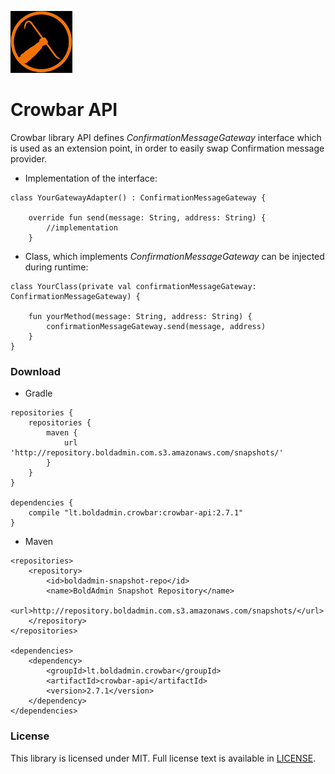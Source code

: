 ![Alt text](logo.jpg?raw=true)
# Crowbar API
Crowbar library API defines *ConfirmationMessageGateway* interface which is used as an extension point, in order to easily swap Confirmation message provider.
* Implementation of the interface:
```
class YourGatewayAdapter() : ConfirmationMessageGateway {

    override fun send(message: String, address: String) {
        //implementation
    }
```
* Class, which implements *ConfirmationMessageGateway* can be injected during runtime:
```
class YourClass(private val confirmationMessageGateway: ConfirmationMessageGateway) {

    fun yourMethod(message: String, address: String) {
        confirmationMessageGateway.send(message, address)
    }
}
```
### Download
* Gradle
```
repositories {
    repositories {
        maven {
            url 'http://repository.boldadmin.com.s3.amazonaws.com/snapshots/'
        }
    }
}

dependencies {
    compile "lt.boldadmin.crowbar:crowbar-api:2.7.1"
}
```
* Maven
```
<repositories>
    <repository>
        <id>boldadmin-snapshot-repo</id>
        <name>BoldAdmin Snapshot Repository</name>
        <url>http://repository.boldadmin.com.s3.amazonaws.com/snapshots/</url>
    </repository>
</repositories>

<dependencies>
    <dependency>
        <groupId>lt.boldadmin.crowbar</groupId>
        <artifactId>crowbar-api</artifactId>
        <version>2.7.1</version>
    </dependency>
</dependencies>
```

### License

This library is licensed under MIT. Full license text is available in [LICENSE](https://github.com/boldadmin-com/Crowbar_API/blob/dev/LICENSE.txt).